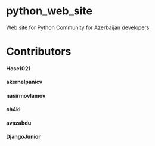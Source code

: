 # python_web_site
Web site for Python Community for Azerbaijan developers

# Contributors

#### Hose1021
#### akernelpanicv
#### nasirmovlamov
#### ch4ki
#### avazabdu
#### DjangoJunior